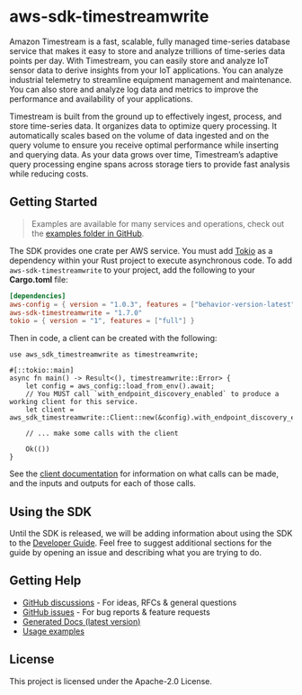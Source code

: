 # aws-sdk-timestreamwrite

Amazon Timestream is a fast, scalable, fully managed time-series database service that makes it easy to store and analyze trillions of time-series data points per day. With Timestream, you can easily store and analyze IoT sensor data to derive insights from your IoT applications. You can analyze industrial telemetry to streamline equipment management and maintenance. You can also store and analyze log data and metrics to improve the performance and availability of your applications.

Timestream is built from the ground up to effectively ingest, process, and store time-series data. It organizes data to optimize query processing. It automatically scales based on the volume of data ingested and on the query volume to ensure you receive optimal performance while inserting and querying data. As your data grows over time, Timestream’s adaptive query processing engine spans across storage tiers to provide fast analysis while reducing costs.

## Getting Started

> Examples are available for many services and operations, check out the
> [examples folder in GitHub](https://github.com/awslabs/aws-sdk-rust/tree/main/examples).

The SDK provides one crate per AWS service. You must add [Tokio](https://crates.io/crates/tokio)
as a dependency within your Rust project to execute asynchronous code. To add `aws-sdk-timestreamwrite` to
your project, add the following to your **Cargo.toml** file:

```toml
[dependencies]
aws-config = { version = "1.0.3", features = ["behavior-version-latest"] }
aws-sdk-timestreamwrite = "1.7.0"
tokio = { version = "1", features = ["full"] }
```

Then in code, a client can be created with the following:

```rust,no_run
use aws_sdk_timestreamwrite as timestreamwrite;

#[::tokio::main]
async fn main() -> Result<(), timestreamwrite::Error> {
    let config = aws_config::load_from_env().await;
    // You MUST call `with_endpoint_discovery_enabled` to produce a working client for this service.
    let client = aws_sdk_timestreamwrite::Client::new(&config).with_endpoint_discovery_enabled().await;

    // ... make some calls with the client

    Ok(())
}
```

See the [client documentation](https://docs.rs/aws-sdk-timestreamwrite/latest/aws_sdk_timestreamwrite/client/struct.Client.html)
for information on what calls can be made, and the inputs and outputs for each of those calls.

## Using the SDK

Until the SDK is released, we will be adding information about using the SDK to the
[Developer Guide](https://docs.aws.amazon.com/sdk-for-rust/latest/dg/welcome.html). Feel free to suggest
additional sections for the guide by opening an issue and describing what you are trying to do.

## Getting Help

* [GitHub discussions](https://github.com/awslabs/aws-sdk-rust/discussions) - For ideas, RFCs & general questions
* [GitHub issues](https://github.com/awslabs/aws-sdk-rust/issues/new/choose) - For bug reports & feature requests
* [Generated Docs (latest version)](https://awslabs.github.io/aws-sdk-rust/)
* [Usage examples](https://github.com/awslabs/aws-sdk-rust/tree/main/examples)

## License

This project is licensed under the Apache-2.0 License.

